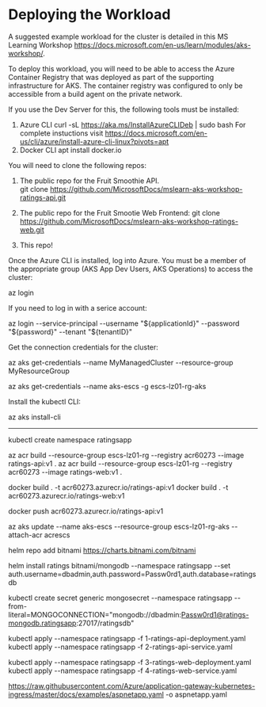 # Deploying the Workload
A suggested example workload for the cluster is detailed in this MS Learning Workshop https://docs.microsoft.com/en-us/learn/modules/aks-workshop/. 

To deploy this workload, you will need to be able to access the Azure Container Registry that was deployed as part of the supporting infrastructure for AKS.  The container registry was configured to only be accessible from a build agent on the private network. 

If you use the Dev Server for this, the following tools must be installed:
1. Azure CLI
curl -sL https://aka.ms/InstallAzureCLIDeb | sudo bash
For complete instuctions visit https://docs.microsoft.com/en-us/cli/azure/install-azure-cli-linux?pivots=apt
2. Docker CLI
apt install docker.io

You will need to clone the following repos:

1. The public repo for the Fruit Smoothie API.  
git clone https://github.com/MicrosoftDocs/mslearn-aks-workshop-ratings-api.git

2. The public repo for the Fruit Smootie Web Frontend:
git clone https://github.com/MicrosoftDocs/mslearn-aks-workshop-ratings-web.git

3. This repo!

Once the Azure CLI is installed, log into Azure. You must be a member of the appropriate
group (AKS App Dev Users, AKS Operations) to access the cluster:

az login

If you need to log in with a serice account:

az login --service-principal --username "${applicationId}" --password "${password}" --tenant "${tenantID}"

Get the connection credentials for the cluster:

az aks get-credentials --name MyManagedCluster --resource-group MyResourceGroup

az aks get-credentials --name aks-escs -g escs-lz01-rg-aks

Install the kubectl CLI:

az aks install-cli



----------------

kubectl create namespace ratingsapp

az acr build --resource-group escs-lz01-rg --registry acr60273 --image ratings-api:v1 .
az acr build --resource-group escs-lz01-rg --registry acr60273 --image ratings-web:v1 .

docker build . -t acr60273.azurecr.io/ratings-api:v1
docker build . -t acr60273.azurecr.io/ratings-web:v1

docker push acr60273.azurecr.io/ratings-api:v1

az aks update --name aks-escs --resource-group escs-lz01-rg-aks --attach-acr acrescs

helm repo add bitnami https://charts.bitnami.com/bitnami

helm install ratings bitnami/mongodb --namespace ratingsapp --set auth.username=dbadmin,auth.password=Passw0rd1,auth.database=ratingsdb

kubectl create secret generic mongosecret --namespace ratingsapp --from-literal=MONGOCONNECTION="mongodb://dbadmin:Passw0rd1@ratings-mongodb.ratingsapp:27017/ratingsdb"

kubectl apply --namespace ratingsapp -f 1-ratings-api-deployment.yaml
kubectl apply --namespace ratingsapp -f 2-ratings-api-service.yaml

kubectl apply --namespace ratingsapp -f 3-ratings-web-deployment.yaml
kubectl apply --namespace ratingsapp -f 4-ratings-web-service.yaml

https://raw.githubusercontent.com/Azure/application-gateway-kubernetes-ingress/master/docs/examples/aspnetapp.yaml -o aspnetapp.yaml






